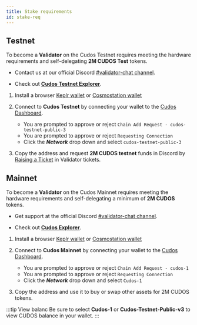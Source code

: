 ```yaml
---
title: Stake requirements
id: stake-req
---
```


## Testnet

To become a **Validator** on the Cudos Testnet requires meeting the hardware requirements and self-delegating **2M CUDOS Test** tokens.

* Contact us at our official Discord [#validator-chat channel](https://discord.com/channels/593796681103966208/849951329174421504).

* Check out [**Cudos Testnet Explorer**](https://explorer.testnet.cudos.org/).

1. Install a browser [Keplr wallet](https://help.keplr.app/en/getting-started/installing-keplr-wallet) or [Cosmostation wallet](https://docs.cosmostation.io/docs/User%20Guide/Cosmostation%20Extension/introduction/) 

2. Connect to **Cudos Testnet** by connecting your wallet to the [Cudos Dashboard](https://dashboard.cudos.org/).

    * You are prompted to approve or reject `Chain Add Request - cudos-testnet-public-3`
    * You are prompted to approve or reject `Requesting Connection`
    * Click the ***Network*** drop down and select `cudos-testnet-public-3`

3. Copy the address and request **2M CUDOS testnet** funds in Discord by [Raising a Ticket](https://discord.com/channels/593796681103966208/974390166066192434) in Validator tickets.

## Mainnet

To become a **Validator** on the Cudos Mainnet requires meeting the hardware requirements and self-delegating a minimum of **2M CUDOS** tokens.

* Get support at the official Discord [#validator-chat channel](https://discord.com/channels/593796681103966208/849951329174421504).

* Check out [**Cudos Explorer**](https://explorer.cudos.org/).

1. Install a browser [Keplr wallet](https://help.keplr.app/en/getting-started/installing-keplr-wallet) or [Cosmostation wallet](https://docs.cosmostation.io/docs/User%20Guide/Cosmostation%20Extension/introduction/) 

2. Connect to **Cudos Mainnet** by connecting your wallet to the [Cudos Dashboard](https://dashboard.cudos.org/).

    * You are prompted to approve or reject `Chain Add Request - cudos-1`
    * You are prompted to approve or reject `Requesting Connection`
    * Click the ***Network*** drop down and select `Cudos-1`

3. Copy the address and use it to buy or swap other assets for 2M CUDOS tokens. 

:::tip View balanc
Be sure to select **Cudos-1** or **Cudos-Testnet-Public-v3** to view CUDOS balance in your wallet. 
:::












